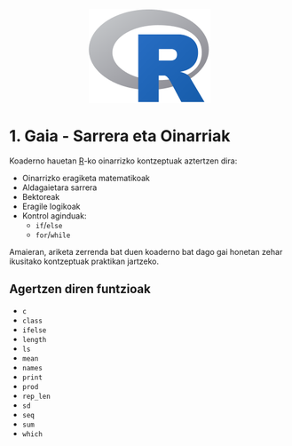 <p align="center">
  <img src="Images/Rlogo.png">
</p>


# 1. Gaia - Sarrera eta Oinarriak

Koaderno hauetan [R](http://www.cran.r-project.org/)-ko oinarrizko kontzeptuak aztertzen dira:
  - Oinarrizko eragiketa matematikoak
  - Aldagaietara sarrera
  - Bektoreak
  - Eragile logikoak
  - Kontrol aginduak:
    - `if`/`else`
    - `for`/`while`
 
Amaieran, ariketa zerrenda bat duen koaderno bat dago gai honetan zehar ikusitako kontzeptuak praktikan jartzeko.
    
## Agertzen diren funtzioak
  - `c`
  - `class`
  - `ifelse`
  - `length`
  - `ls`
  - `mean`
  - `names`
  - `print`
  - `prod`
  - `rep_len`
  - `sd`
  - `seq`
  - `sum`
  - `which`
